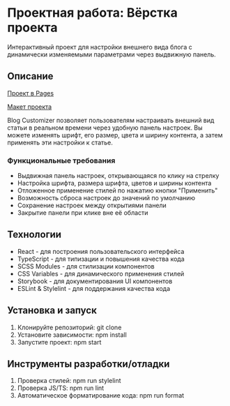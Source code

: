 # Проектная работа: Вёрстка проекта

Интерактивный проект для настройки внешнего вида блога с динамически изменяемыми параметрами через выдвижную панель.

## Описание

[Проект в Pages](https://alsakharov.github.io/blog-customizer/)

[Макет проекта](https://www.figma.com/file/FEeiiGLOsE7ktXbPpBxYoD/Custom-dropdown?type=design&node-id=0%3A1&mode=design&t=eXRJnWC6Xsuw0qR4-1)

Blog Customizer позволяет пользователям настраивать внешний вид статьи в реальном времени через удобную панель настроек. Вы можете изменять шрифт, его размер, цвета и ширину контента, а затем применять эти настройки к статье.

### Функциональные требования

- Выдвижная панель настроек, открывающаяся по клику на стрелку
- Настройка шрифта, размера шрифта, цветов и ширины контента
- Отложенное применение стилей по нажатию кнопки "Применить"
- Возможность сброса настроек до значений по умолчанию
- Сохранение настроек между открытиями панели
- Закрытие панели при клике вне её области

## Технологии

- React - для построения пользовательского интерфейса
- TypeScript - для типизации и повышения качества кода
- SCSS Modules - для стилизации компонентов
- CSS Variables - для динамического применения стилей
- Storybook - для документирования UI компонентов
- ESLint & Stylelint - для поддержания качества кода

## Установка и запуск

1. Клонируйте репозиторий: git clone
2. Установите зависимости: npm install
3. Запустите проект: npm start

## Инструменты разработки/отладки

1. Проверка стилей: npm run stylelint
2. Проверка JS/TS: npm run lint
3. Автоматическое форматирование кода: npm run format
